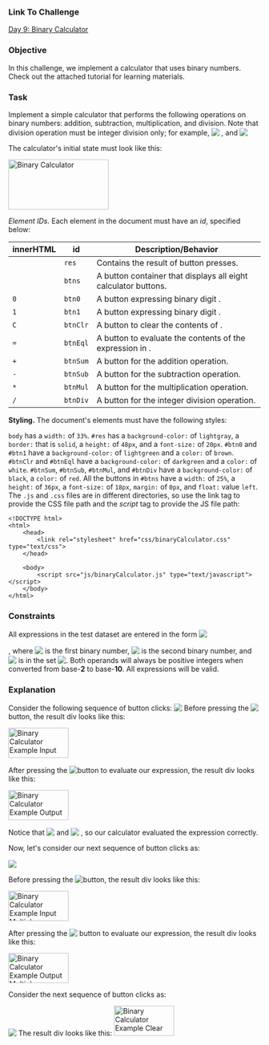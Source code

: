### Link To Challenge
[Day 9: Binary Calculator](https://www.hackerrank.com/challenges/js10-binary-calculator?hr_b=1)

### Objective

In this challenge, we implement a calculator that uses binary numbers. Check out the attached tutorial for learning materials.

### Task

Implement a simple calculator that performs the following operations on binary numbers: addition, subtraction, multiplication, and division. Note that division operation must be integer division only; for example, <!-- $1001/100 = 10$, $1110 / 101 = 10$ --> <img style="transform: translateY(0.1em); background: white;" src="https://render.githubusercontent.com/render/math?math=1001%2F100%20%3D%2010%24%2C%20%241110%20%2F%20101%20%3D%2010"> , and <!-- $101/ 1 = 1$ --> <img style="transform: translateY(0.1em); background: white;" src="https://render.githubusercontent.com/render/math?math=101%2F%201%20%3D%201"> 

The calculator's initial state must look like this:

<img src="https://s3.amazonaws.com/hr-challenge-images/0/1456642859-ad1191f53b-ScreenShot2016-02-28at12.29.21PM.png" alt="Binary Calculator" style="height: 100px; width:200;"/>

*Element IDs.* Each element in the document must have an *id*, specified below:

innerHTML| id | Description/Behavior |
--- | --- | ---
|| `res`	|Contains the result of button presses.
|| `btns`	|A button container that displays all eight calculator buttons.
`0` |	`btn0` |	A button expressing binary digit .
`1` |   `btn1` |	A button expressing binary digit .
`C` |	`btnClr` |	A button to clear the contents of .
`=` |	`btnEql` |	A button to evaluate the contents of the expression in .
`+` |	`btnSum` |	A button for the addition operation.
`-` |	`btnSub` |	A button for the subtraction operation.
`*` |	`btnMul` |	A button for the multiplication operation.
`/` |	`btnDiv` |	A button for the integer division operation.

**Styling.** The document's elements must have the following styles:

`body` has a `width:` of `33%`.
`#res` has a `background-color:` of `lightgray`, a `border:` that is `solid`, a `height:` of `48px`, and a `font-size:` of `20px`.
`#btn0` and `#btn1` have a `background-color:` of `lightgreen` and a `color:` of `brown`.
`#btnClr` and `#btnEql` have a `background-color:` of `darkgreen` and a `color:` of `white`.
`#btnSum`, `#btnSub`, `#btnMul`, and `#btnDiv` have a `background-color:` of `black`, a `color:` of `red`.
All the buttons in `#btns` have a `width:` of `25%`, a `height:` of `36px`, a `font-size:` of `18px`, `margin:` of `0px`, and `float:` value `left`.
The `.js` and `.css` files are in different directories, so use the link tag to provide the CSS file path and the *script* tag to provide the JS file path:

```
<!DOCTYPE html>
<html>
    <head>
        <link rel="stylesheet" href="css/binaryCalculator.css" type="text/css">
    </head>
    
    <body>
    	<script src="js/binaryCalculator.js" type="text/javascript"></script>
    </body>
</html>
```

### Constraints

All expressions in the test dataset are entered in the form <!-- $operand1 \to operator \to operand2$ --> <img style="transform: translateY(0.1em); background: white;" src="https://render.githubusercontent.com/render/math?math=operand1%20%5Cto%20operator%20%5Cto%20operand2">


, where <!-- $operand1$ --> <img style="transform: translateY(0.1em); background: white;" src="https://render.githubusercontent.com/render/math?math=operand1"> is the first binary number, <!-- $operand2$ --> <img style="transform: translateY(0.1em); background: white;" src="https://render.githubusercontent.com/render/math?math=operand2">  is the second binary number, and <!-- $operator$ --> <img style="transform: translateY(0.1em); background: white;" src="https://render.githubusercontent.com/render/math?math=operator"> is in the set <!-- $\{+,-,*,=  \}$ --> <img style="transform: translateY(0.1em); background: white;" src="https://render.githubusercontent.com/render/math?math=%5C%7B%2B%2C-%2C*%2C%3D%20%20%5C%7D">.
Both operands will always be positive integers when converted from base-**2** to base-**10**.
All expressions will be valid.

### Explanation

Consider the following sequence of button clicks:
    <!-- $ 1 \to1 \to 1 \to 0 \to1 \to + \to 1 \to 0 \to 0 \to 0 \to 0$ --> <img style="transform: translateY(0.1em); background: white;" src="https://render.githubusercontent.com/render/math?math=1%20%5Cto1%20%5Cto%201%20%5Cto%200%20%5Cto1%20%5Cto%20%2B%20%5Cto%201%20%5Cto%200%20%5Cto%200%20%5Cto%200%20%5Cto%200">
Before pressing the <!-- $=$ --> <img style="transform: translateY(0.1em); background: white;" src="https://render.githubusercontent.com/render/math?math=%3D"> button, the result div looks like this:

<img src="https://s3.amazonaws.com/hr-challenge-images/18103/1456666017-1857ab934b-ScreenShot2016-02-28at6.55.52PM.png" alt="Binary Calculator Example Input" style="height: 60px; width:120;"/>

After pressing the <!-- $=$ --> <img style="transform: translateY(0.1em); background: white;" src="https://render.githubusercontent.com/render/math?math=%3D">button to evaluate our expression, the result div looks like this:

<img src="https://s3.amazonaws.com/hr-challenge-images/18103/1456666141-da2d0c1331-ScreenShot2016-02-28at6.58.38PM.png" alt="Binary Calculator Example Output" style="height: 60px; width:120;"/>


Notice that <!-- $(11011)_2 = (27)_2, (1000)_2 = (8)_{10} $ --> <img style="transform: translateY(0.1em); background: white;" src="https://render.githubusercontent.com/render/math?math=(11011)_2%20%3D%20(27)_2%2C%20(1000)_2%20%3D%20(8)_%7B10%7D">  and <!-- $(100011)_2 = (35)_{10}$ --> <img style="transform: translateY(0.1em); background: white;" src="https://render.githubusercontent.com/render/math?math=(100011)_2%20%3D%20(35)_%7B10%7D"> , so our calculator evaluated the expression correctly.

Now, let's consider our next sequence of button clicks as:
 <!-- $ 0 \to 1 \to * \to 1 \to 1 \to 1 =$ --> 
 <img style="transform: translateY(0.1em); background: white;" src="https://render.githubusercontent.com/render/math?math=0%20%5Cto%201%20%5Cto%20*%20%5Cto%201%20%5Cto%201%20%5Cto%201%20%3D"> 

Before pressing the <!-- $=$ --> <img style="transform: translateY(0.1em); background: white;" src="https://render.githubusercontent.com/render/math?math=%3D">button, the result div looks like this:

<img src="https://s3.amazonaws.com/hr-challenge-images/18103/1456666566-39a02c93ac-ScreenShot2016-02-28at7.04.23PM.png" alt="Binary Calculator Example Input Multiple" style="height: 60px; width:120;"/>


After pressing the <!-- $=$ --> <img style="transform: translateY(0.1em); background: white;" src="https://render.githubusercontent.com/render/math?math=%3D"> button to evaluate our expression, the result div looks like this:

<img src="https://s3.amazonaws.com/hr-challenge-images/18103/1456666602-bb107fb013-ScreenShot2016-02-28at7.05.26PM.png" alt="Binary Calculator Example Output Multiple" style="height: 60px; width:120;"/>

Consider the next sequence of button clicks as:
 <!-- $ C \to 1 \to 1 $ --> 
 <img style="transform: translateY(0.1em); background: white;" src="https://render.githubusercontent.com/render/math?math=C%20%5Cto%201%20%5Cto%201">
The result div looks like this:

<img src="https://s3.amazonaws.com/hr-challenge-images/18103/1456667223-af168e6fc7-ScreenShot2016-02-28at7.16.38PM.png" alt="Binary Calculator Example Clear" style="height: 60px; width:120;"/>
